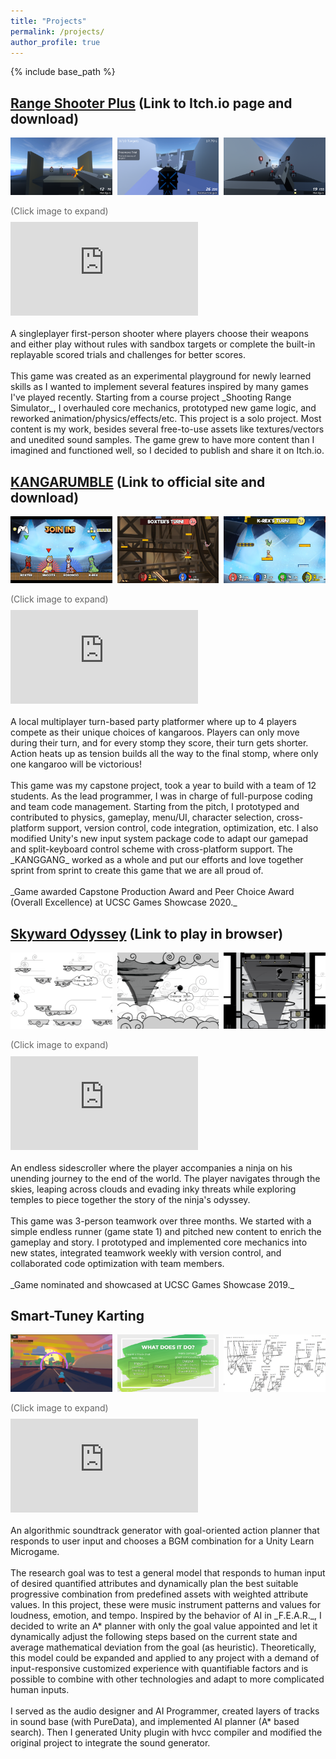 ```yaml
---
title: "Projects"
permalink: /projects/
author_profile: true
---
```


{% include base_path %}


## [Range Shooter Plus](https://ccd729.itch.io/range-shooter-plus) (Link to Itch.io page and download)

<div style="margin-bottom: 0.2rem">
  <style scoped>
    #img-list {
      display: flex;
      gap: 0.5rem;
      width: 100%;
    }

    @media (max-width: 924px) {
      #img-list {
        flex-wrap: wrap;
      }
    }
  </style>
  <div id="img-list">
    <div style="flex-grow: 1">
      <a data-fslightbox="gallery" href="/images/project-screenshot-1-1.png">
        <img src="/images/project-screenshot-1-1.png" />
      </a>
    </div>
    <div style="flex-grow: 1">
      <a data-fslightbox="gallery" href="/images/project-screenshot-1-2.png">
        <img src="/images/project-screenshot-1-2.png" />
      </a>
    </div>
    <div style="flex-grow: 1">
      <a data-fslightbox="gallery" href="/images/project-screenshot-1-3.png">
        <img src="/images/project-screenshot-1-3.png" />
      </a>
    </div>
  </div>
</div>
<p style="color: rgb(100, 100, 100); margin-bottom: 0.6rem;">(Click image to expand)</p>
<div style="max-width: 560px"><iframe src="https://www.youtube.com/embed/byxF5zNNaDE" title="YouTube video player" frameborder="0" allow="accelerometer; autoplay; clipboard-write; encrypted-media; gyroscope; picture-in-picture" allowfullscreen></iframe></div>
<br>
A singleplayer first-person shooter where players choose their weapons and either play without rules with sandbox targets or complete the built-in replayable scored trials and challenges for better scores. 
<br><br>
This game was created as an experimental playground for newly learned skills as I wanted to implement several features inspired by many games I've played recently. Starting from a course project _Shooting Range Simulator_, I overhauled core mechanics, prototyped new game logic, and reworked animation/physics/effects/etc. This project is a solo project. Most content is my work, besides several free-to-use assets like textures/vectors and unedited sound samples. The game grew to have more content than I imagined and functioned well, so I decided to publish and share it on Itch.io.


## [KANGARUMBLE](https://www.kangarumble.com/) (Link to official site and download)

<div style="margin-bottom: 0.2rem">
  <style scoped>
    #img-list {
      display: flex;
      gap: 0.5rem;
      width: 100%;
    }

    @media (max-width: 924px) {
      #img-list {
        flex-wrap: wrap;
      }
    }
  </style>
  <div id="img-list">
    <div style="flex-grow: 1">
      <a data-fslightbox="gallery" href="/images/project-screenshot-2-1.png">
        <img src="/images/project-screenshot-2-1.png" />
      </a>
    </div>
    <div style="flex-grow: 1">
      <a data-fslightbox="gallery" href="/images/project-screenshot-2-2.png">
        <img src="/images/project-screenshot-2-2.png" />
      </a>
    </div>
    <div style="flex-grow: 1">
      <a data-fslightbox="gallery" href="/images/project-screenshot-2-3.png">
        <img src="/images/project-screenshot-2-3.png" />
      </a>
    </div>
  </div>
</div>
<p style="color: rgb(100, 100, 100); margin-bottom: 0.6rem;">(Click image to expand)</p>
<div style="max-width: 560px"><iframe src="https://www.youtube.com/embed/bO-pFA_Xl3I" title="YouTube video player" frameborder="0" allow="accelerometer; autoplay; clipboard-write; encrypted-media; gyroscope; picture-in-picture" allowfullscreen></iframe></div>
<br>
A local multiplayer turn-based party platformer where up to 4 players compete as their unique choices of kangaroos. Players can only move during their turn, and for every stomp they score, their turn gets shorter. Action heats up as tension builds all the way to the final stomp, where only one kangaroo will be victorious!
<br><br>
This game was my capstone project, took a year to build with a team of 12 students. As the lead programmer, I was in charge of full-purpose coding and team code management. Starting from the pitch, I prototyped and contributed to physics, gameplay, menu/UI, character selection, cross-platform support, version control, code integration, optimization, etc. I also modified Unity's new input system package code to adapt our gamepad and split-keyboard control scheme with cross-platform support. The _KANGGANG_ worked as a whole and put our efforts and love together sprint from sprint to create this game that we are all proud of.
<br><br>
_Game awarded Capstone Production Award and Peer Choice Award (Overall Excellence) at UCSC Games Showcase 2020._


## [Skyward Odyssey](https://hpaing.itch.io/skyward-odyssey) (Link to play in browser)

<div style="margin-bottom: 0.2rem">
  <style scoped>
    #img-list {
      display: flex;
      gap: 0.5rem;
      width: 100%;
    }

    @media (max-width: 924px) {
      #img-list {
        flex-wrap: wrap;
      }
    }
  </style>
  <div id="img-list">
    <div style="flex-grow: 1">
      <a data-fslightbox="gallery" href="/images/project-screenshot-3-1.png">
        <img src="/images/project-screenshot-3-1.png" />
      </a>
    </div>
    <div style="flex-grow: 1">
      <a data-fslightbox="gallery" href="/images/project-screenshot-3-2.png">
        <img src="/images/project-screenshot-3-2.png" />
      </a>
    </div>
    <div style="flex-grow: 1">
      <a data-fslightbox="gallery" href="/images/project-screenshot-3-3.png">
        <img src="/images/project-screenshot-3-3.png" />
      </a>
    </div>
  </div>
</div>
<p style="color: rgb(100, 100, 100); margin-bottom: 0.6rem;">(Click image to expand)</p>
<div style="max-width: 560px"><iframe src="https://www.youtube.com/embed/q5_rguiviks" title="YouTube video player" frameborder="0" allow="accelerometer; autoplay; clipboard-write; encrypted-media; gyroscope; picture-in-picture" allowfullscreen></iframe></div>
<br>
An endless sidescroller where the player accompanies a ninja on his unending journey to the end of the world. The player navigates through the skies, leaping across clouds and evading inky threats while exploring temples to piece together the story of the ninja's odyssey.
<br><br>
This game was 3-person teamwork over three months. We started with a simple endless runner (game state 1) and pitched new content to enrich the gameplay and story. I prototyped and implemented core mechanics into new states, integrated teamwork weekly with version control, and collaborated code optimization with team members.
<br><br>
_Game nominated and showcased at UCSC Games Showcase 2019._

## Smart-Tuney Karting

<div style="margin-bottom: 0.2rem">
  <style scoped>
    #img-list {
      display: flex;
      gap: 0.5rem;
      width: 100%;
    }

    @media (max-width: 924px) {
      #img-list {
        flex-wrap: wrap;
      }
    }
  </style>
  <div id="img-list">
    <div style="flex-grow: 1">
      <a data-fslightbox="gallery" href="/images/project-screenshot-4-1.png">
        <img src="/images/project-screenshot-4-1.png" />
      </a>
    </div>
    <div style="flex-grow: 1">
      <a data-fslightbox="gallery" href="/images/project-screenshot-4-2.png">
        <img src="/images/project-screenshot-4-2.png" />
      </a>
    </div>
    <div style="flex-grow: 1">
      <a data-fslightbox="gallery" href="/images/project-screenshot-4-3.png">
        <img src="/images/project-screenshot-4-3.png" />
      </a>
    </div>
  </div>
</div>
<p style="color: rgb(100, 100, 100); margin-bottom: 0.6rem;">(Click image to expand)</p>
<div style="max-width: 560px"><iframe src="https://www.youtube.com/embed/LeObdbd_d5o" title="YouTube video player" frameborder="0" allow="accelerometer; autoplay; clipboard-write; encrypted-media; gyroscope; picture-in-picture" allowfullscreen></iframe></div>
<br>
An algorithmic soundtrack generator with goal-oriented action planner that responds to user input and chooses a BGM combination for a Unity Learn Microgame.
<br><br>
The research goal was to test a general model that responds to human input of desired quantified attributes and dynamically plan the best suitable progressive combination from predefined assets with weighted attribute values. In this project, these were music instrument patterns and values for loudness, emotion, and tempo. Inspired by the behavior of AI in _F.E.A.R._, I decided to write an A* planner with only the goal value appointed and let it dynamically adjust the following steps based on the current state and average mathematical deviation from the goal (as heuristic). Theoretically, this model could be expanded and applied to any project with a demand of input-responsive customized experience with quantifiable factors and is possible to combine with other technologies and adapt to more complicated human inputs.
<br><br>
I served as the audio designer and AI Programmer, created layers of tracks in sound base (with PureData), and implemented AI planner (A* based search). Then I generated Unity plugin with hvcc compiler and modified the original project to integrate the sound generator.


<script src="https://cdn.jsdelivr.net/npm/fslightbox@3.3.1/index.js"></script>
